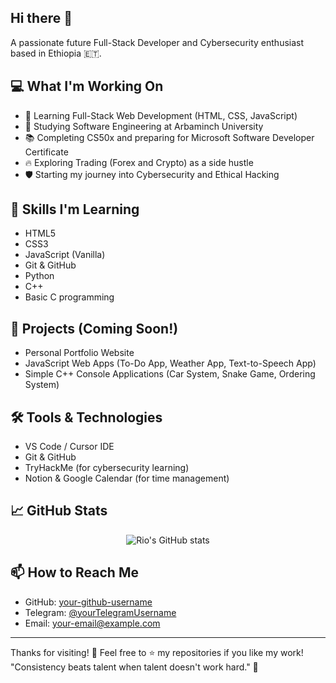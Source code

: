 ## Hi there 👋

<!--
**Misikerr/misikerr** is a ✨ _special_ ✨ repository because its `README.md` (this file) appears on your GitHub profile.

Here are some ideas to get you started:

- 🔭 I’m currently working on ...
- 🌱 I’m currently learning ...
- 👯 I’m looking to collaborate on ...
- 🤔 I’m looking for help with ...
- 💬 Ask me about ...
- 📫 How to reach me: ...
- 😄 Pronouns: ...
- ⚡ Fun fact: ...
-->

A passionate future Full-Stack Developer and Cybersecurity enthusiast based in Ethiopia 🇪🇹.

## 💻 What I'm Working On
- 🚀 Learning Full-Stack Web Development (HTML, CSS, JavaScript)
- 🎯 Studying Software Engineering at Arbaminch University
- 📚 Completing CS50x and preparing for Microsoft Software Developer Certificate
- 🔥 Exploring Trading (Forex and Crypto) as a side hustle
- 🛡️ Starting my journey into Cybersecurity and Ethical Hacking

## 🧠 Skills I'm Learning
- HTML5
- CSS3
- JavaScript (Vanilla)
- Git & GitHub
- Python
- C++
- Basic C programming

## 🌟 Projects (Coming Soon!)
- Personal Portfolio Website
- JavaScript Web Apps (To-Do App, Weather App, Text-to-Speech App)
- Simple C++ Console Applications (Car System, Snake Game, Ordering System)

## 🛠️ Tools & Technologies
- VS Code / Cursor IDE
- Git & GitHub
- TryHackMe (for cybersecurity learning)
- Notion & Google Calendar (for time management)

## 📈 GitHub Stats
<p align="center">
  <img src="https://github-readme-stats.vercel.app/api?username=your-github-username&show_icons=true&theme=tokyonight" alt="Rio's GitHub stats" />
</p>

## 📫 How to Reach Me
- GitHub: [your-github-username](https://github.com/your-github-username)
- Telegram: [@yourTelegramUsername](https://t.me/yourTelegramUsername)
- Email: your-email@example.com

---
Thanks for visiting! 🌟 Feel free to ⭐ my repositories if you like my work!  
"Consistency beats talent when talent doesn't work hard." 💬

